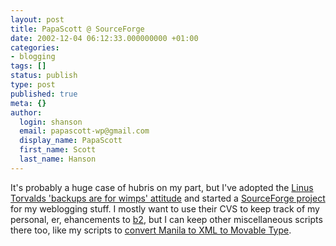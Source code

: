 ```yaml
---
layout: post
title: PapaScott @ SourceForge
date: 2002-12-04 06:12:33.000000000 +01:00
categories:
- blogging
tags: []
status: publish
type: post
published: true
meta: {}
author:
  login: shanson
  email: papascott-wp@gmail.com
  display_name: PapaScott
  first_name: Scott
  last_name: Hanson
---
```

<p>It's probably a huge case of hubris on my part, but I've adopted the <a href="http://www.chaos.org.uk/~pdh/homilies/" title="real men just upload their important stuff on ftp, and let the rest of the world mirror it ;)">Linus Torvalds 'backups are for wimps' attitude</a> and started a <a href="https://sourceforge.net/projects/papascott/" title="SourceForge.net: Project Info - PapaScott">SourceForge project</a> for my weblogging stuff. I mostly want to use their CVS to keep track of my personal, er, ehancements to <a href="http://www.cafelog.com">b2</a>, but I can keep other miscellaneous scripts there too, like my scripts to <a href="/2002/03/31">convert Manila to XML to Movable Type</a>.</p>
